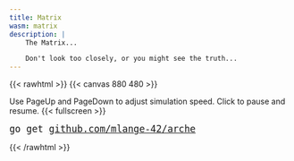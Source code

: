 ```yaml
---
title: Matrix
wasm: matrix
description: |
    The Matrix...

    Don't look too closely, or you might see the truth...
---
```


{{< rawhtml >}}
{{< canvas 880 480 >}}

<p id="instructions">Use <span class="tt">PageUp</span> and <span class="tt">PageDown</span> to adjust simulation speed. Click to pause and resume. {{< fullscreen >}}</p>
<p><tt style="font-size: 120%">go get <a href="https://github.com/mlange-42/arche">github.com/mlange-42/arche</a></tt>
</p>
{{< /rawhtml >}}
